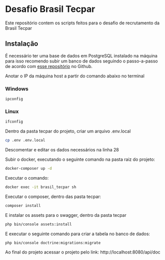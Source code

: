 
# Desafio Brasil Tecpar

Este repositório contem os scripts feitos para o desafio de recrutamento da Brasil Tecpar




## Instalação

É necessário ter uma base de dados em PostgreSQL instalado na máquina para isso recomendo subir um banco de dados seguindo o passo-a-passo de acordo com [esse repositório](https://github.com/rafaelmartines/docker-compose-databases) no Github.

Anotar o IP da máquina host a partir do comando abaixo no terminal

### Windows
```shell
ipconfig
```
### Linux
```bash
ifconfig
```

Dentro da pasta tecpar do projeto, criar um arquivo .env.local

```bash
cp .env .env.local
```

Descomentar e editar os dados necessários na linha 28

Subir o docker, executando o seguinte comando na pasta raiz do projeto:

```bash
docker-composer up -d
```

Executar o comando:

```bash
docker exec -it brasil_tecpar sh
```

Executar o composer, dentro das pasta tecpar:

```bash
composer install
```

E instalar os assets para o swagger, dentro da pasta tecpar

```bash
php bin/console assets:install
```

E executar o seguinte comando para criar a tabela no banco de dados:

```bash
php bin/console doctrine:migrations:migrate
```

Ao final do projeto acessar o projeto pelo link: http://localhost:8080/api/doc
